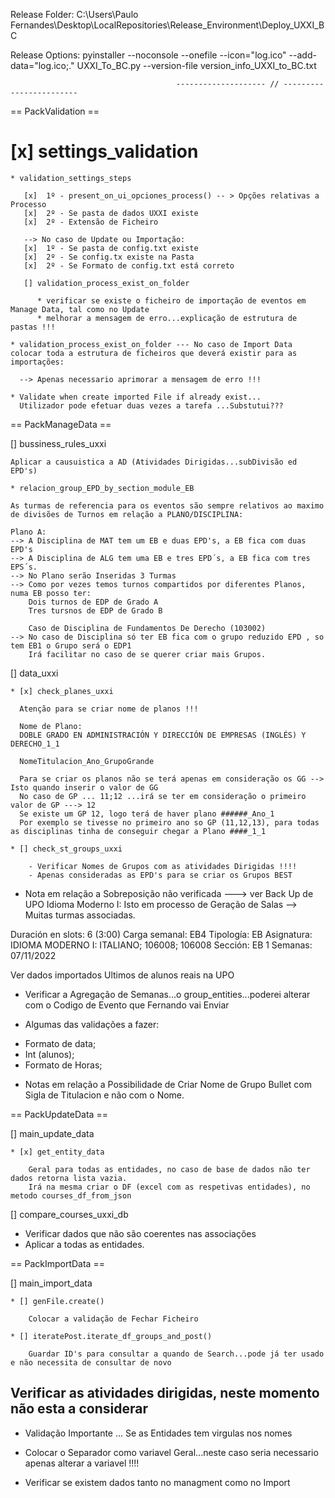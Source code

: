 Release Folder:
C:\Users\Paulo Fernandes\Desktop\LocalRepositories\Release_Environment\Deploy_UXXI_BC

Release Options:
pyinstaller --noconsole --onefile --icon="log.ico" --add-data="log.ico;." UXXI_To_BC.py --version-file version_info_UXXI_to_BC.txt


                                         -------------------- // ------------------------ 


== PackValidation ==

# [x] settings_validation

    * validation_settings_steps

       [x]  1º - present_on_ui_opciones_process() -- > Opções relativas a Processo
       [x]  2º - Se pasta de dados UXXI existe
       [x]  2º - Extensão de Ficheiro

       --> No caso de Update ou Importação:
       [x]  1º - Se pasta de config.txt existe
       [x]  2º - Se config.tx existe na Pasta
       [x]  2º - Se Formato de config.txt está correto

       [] validation_process_exist_on_folder
          
          * verificar se existe o ficheiro de importação de eventos em Manage Data, tal como no Update
          * melhorar a mensagem de erro...explicação de estrutura de pastas !!!

    * validation_process_exist_on_folder --- No caso de Import Data colocar toda a estrutura de ficheiros que deverá existir para as importações:

      --> Apenas necessario aprimorar a mensagem de erro !!!

    * Validate when create imported File if already exist...
      Utilizador pode efetuar duas vezes a tarefa ...Substutui???

== PackManageData ==  

[] bussiness_rules_uxxi

    Aplicar a causuistica a AD (Atividades Dirigidas...subDivisão ed EPD's)

    * relacion_group_EPD_by_section_module_EB

    As turmas de referencia para os eventos são sempre relativos ao maximo de divisões de Turnos em relação a PLANO/DISCIPLINA:

    Plano A:
    --> A Disciplina de MAT tem um EB e duas EPD's, a EB fica com duas EPD's
    --> A Disciplina de ALG tem uma EB e tres EPD´s, a EB fica com tres EPS´s.
    --> No Plano serão Inseridas 3 Turmas 
    --> Como por vezes temos turnos compartidos por diferentes Planos, numa EB posso ter:
        Dois turnos de EDP de Grado A
        Tres tursnos de EDP de Grado B

        Caso de Disciplina de Fundamentos De Derecho (103002)
    --> No caso de Disciplina só ter EB fica com o grupo reduzido EPD , so tem EB1 o Grupo será o EDP1
        Irá facilitar no caso de se querer criar mais Grupos.
       
[] data_uxxi

    * [x] check_planes_uxxi
      
      Atenção para se criar nome de planos !!!

      Nome de Plano:
      DOBLE GRADO EN ADMINISTRACIÓN Y DIRECCIÓN DE EMPRESAS (INGLÉS) Y DERECHO_1_1

      NomeTitulacion_Ano_GrupoGrande

      Para se criar os planos não se terá apenas em consideração os GG --> Isto quando inserir o valor de GG
      No caso de GP ... 11;12 ...irá se ter em consideração o primeiro valor de GP ---> 12 
      Se existe um GP 12, logo terá de haver plano ######_Ano_1
      Por exemplo se tivesse no primeiro ano so GP (11,12,13), para todas as disciplinas tinha de conseguir chegar a Plano ####_1_1

    * [] check_st_groups_uxxi

        - Verificar Nomes de Grupos com as atividades Dirigidas !!!!
        - Apenas consideradas as EPD's para se criar os Grupos BEST

* Nota em relação a Sobreposição não verificada ---> ver Back Up de UPO Idioma Moderno I: Isto em processo de Geração de Salas --> Muitas turmas associadas.

Duración en slots: 6 (3:00)
Carga semanal: EB4
Tipología: EB
Asignatura: IDIOMA MODERNO I: ITALIANO; 106008; 106008
Sección: EB 1
Semanas: 07/11/2022

Ver dados importados Ultimos de alunos reais na UPO

* Verificar a Agregação de Semanas...o group_entities...poderei alterar com o Codigo de Evento que Fernando vai Enviar

* Algumas das validações a fazer:

- Formato de data;
- Int (alunos);
- Formato de Horas;

* Notas em relação a Possibilidade de Criar Nome de Grupo Bullet com Sigla de Titulacion e não com o Nome.
     
== PackUpdateData ==  

[] main_update_data

    * [x] get_entity_data

        Geral para todas as entidades, no caso de base de dados não ter dados retorna lista vazia.
        Irá na mesma criar o DF (excel com as respetivas entidades), no metodo courses_df_from_json



[] compare_courses_uxxi_db
   
   * Verificar dados que não são coerentes nas associações
   * Aplicar a todas as entidades.

== PackImportData ==  

[] main_import_data

    * [] genFile.create()
    
        Colocar a validação de Fechar Ficheiro

    * [] iteratePost.iterate_df_groups_and_post()
        
        Guardar ID's para consultar a quando de Search...pode já ter usado e não necessita de consultar de novo
## Verificar as atividades dirigidas, neste momento não esta a considerar


* Validação Importante ... Se as Entidades tem virgulas nos nomes 

* Colocar o Separador como variavel Geral...neste caso seria necessario apenas alterar a variavel !!!!

* Verificar se existem dados tanto no managment como no Import